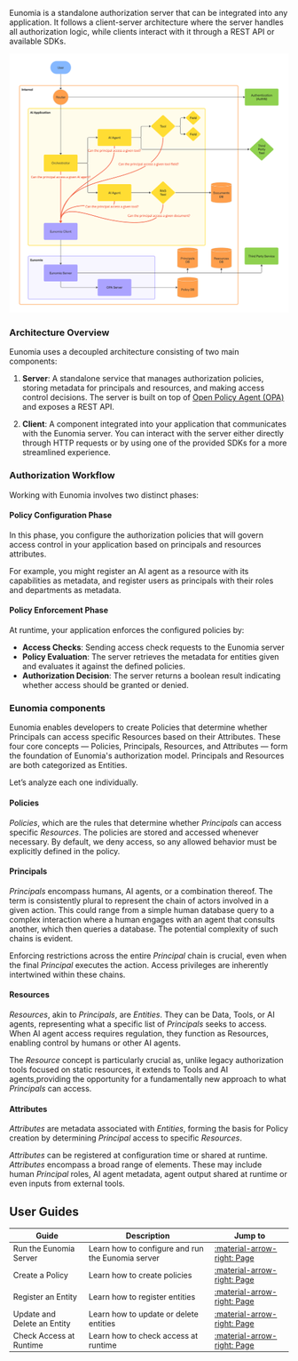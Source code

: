 Eunomia is a standalone authorization server that can be integrated into any application. It follows a client-server architecture where the server handles all authorization logic, while clients interact with it through a REST API or available SDKs.

![schema](../../assets/schema.png)

### Architecture Overview

Eunomia uses a decoupled architecture consisting of two main components:

1. **Server**: A standalone service that manages authorization policies, storing metadata for principals and resources, and making access control decisions. The server is built on top of [Open Policy Agent (OPA)][opa-website] and exposes a REST API.

2. **Client**: A component integrated into your application that communicates with the Eunomia server. You can interact with the server either directly through HTTP requests or by using one of the provided SDKs for a more streamlined experience.

### Authorization Workflow

Working with Eunomia involves two distinct phases:

#### Policy Configuration Phase

In this phase, you configure the authorization policies that will govern access control in your application based on principals and resources attributes.

For example, you might register an AI agent as a resource with its capabilities as metadata, and register users as principals with their roles and departments as metadata.

#### Policy Enforcement Phase

At runtime, your application enforces the configured policies by:

- **Access Checks**: Sending access check requests to the Eunomia server
- **Policy Evaluation**: The server retrieves the metadata for entities given and evaluates it against the defined policies.
- **Authorization Decision**: The server returns a boolean result indicating whether access should be granted or denied.

### Eunomia components

Eunomia enables developers to create Policies that determine whether Principals can access specific Resources based on their Attributes. These four core concepts — Policies, Principals, Resources, and Attributes — form the foundation of Eunomia's authorization model. Principals and Resources are both categorized as Entities.

Let’s analyze each one individually.

#### Policies

_Policies_, which are the rules that determine whether _Principals_ can access specific _Resources_. The policies are stored and accessed whenever necessary. By default, we deny access, so any allowed behavior must be explicitly defined in the policy.

#### Principals

_Principals_ encompass humans, AI agents, or a combination thereof. The term is consistently plural to represent the chain of actors involved in a given action. This could range from a simple human database query to a complex interaction where a human engages with an agent that consults another, which then queries a database. The potential complexity of such chains is evident.

Enforcing restrictions across the entire _Principal_ chain is crucial, even when the final _Principal_ executes the action. Access privileges are inherently intertwined within these chains.

#### Resources

_Resources_, akin to _Principals_, are _Entities_. They can be Data, Tools, or AI agents, representing what a specific list of _Principals_ seeks to access. When AI agent access requires regulation, they function as Resources, enabling control by humans or other AI agents.

The _Resource_ concept is particularly crucial as, unlike legacy authorization tools focused on static resources, it extends to Tools and AI agents,providing the opportunity for a fundamentally new approach to what _Principals_ can access.

#### Attributes

_Attributes_ are metadata associated with _Entities_, forming the basis for Policy creation by determining _Principal_ access to specific _Resources_.

_Attributes_ can be registered at configuration time or shared at runtime. _Attributes_ encompass a broad range of elements. These may include human _Principal_ roles, AI agent metadata, agent output shared at runtime or even inputs from external tools.

## User Guides

| Guide                       | Description                                       | Jump to                                             |
| --------------------------- | ------------------------------------------------- | --------------------------------------------------- |
| Run the Eunomia Server      | Learn how to configure and run the Eunomia server | [:material-arrow-right: Page](run_server.md)        |
| Create a Policy             | Learn how to create policies                      | [:material-arrow-right: Page](create_policies.md)   |
| Register an Entity          | Learn how to register entities                    | [:material-arrow-right: Page](register_entities.md) |
| Update and Delete an Entity | Learn how to update or delete entities            | [:material-arrow-right: Page](upd_del_entities.md)  |
| Check Access at Runtime     | Learn how to check access at runtime              | [:material-arrow-right: Page](check_access.md)      |

[opa-website]: https://www.openpolicyagent.org/
